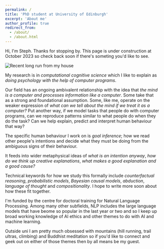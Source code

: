 ```yaml
---
permalink: /
title: 'PhD student at University of Edinburgh'
excerpt: 'About me'
author_profile: true
redirect_from:
  - /about/
  - /about.html
---
```


Hi, I'm Steph. Thanks for stopping by. This page is under construction at October 2023 so check back soon if there's someting you'd like to see.

![Recent long run from my house](scene.jpg 'nice wee placeholder pic')

My research is in _computational cognitive science_ which I like to explain as _doing psychology with the help of computer programs_.

Our field has an ongoing ambivalent relationship with the idea that _the mind is a computer and processes information like a computer_. Some take that as a strong and foundational assumption. Some, like me, operate on the weaker expression of _what can we tell about the mind if we treat it as a computer?_ Put another way, if we model tasks that people do with computer programs, can we reproduce patterns similar to what people do when they do the task? Can we help explain, predict and interpret human behaviour that way?

The specific human behaviour I work on is _goal inference_; how we read other people's intentions and decide what they must be doing from the ambiguous signs of their behaviour.

It feeds into wider metaphysical ideas of _what is an intention anyway_, _how do we think up creative explanations_, _what makes a good explanation and a good cause?_

Technical keywords for how we study this formally include _counterfactual reasoning_, _probabilistic models_, _Bayesian causal models_, _abduction_, _language of thought_ and _compositionality_. I hope to write more soon about how these fit together.

I'm funded by the centre for doctoral training for Natural Language Processing. Among many other subfields, NLP includes the large language models that have beome so popular in the last year or two and so I keep up broad working knowledge of AI ethics and other themes to do with AI and machine learning.

Outside uni I am pretty much obsessed with mountains (hill running, trail ultras, climbing) and Buddhist meditation so if you'd like to connect and geek out on either of those themes then by all means be my guest.
